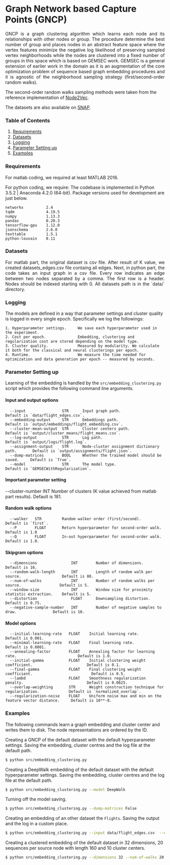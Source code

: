 Graph Network based Capture Points (GNCP)
============================================
<p align="justify">
GNCP is a graph clustering algorithm which learns each node and its relationships with other nodes or group. The procedure determine the best number of group and places nodes in an abstract feature space where the vertex features minimize the negative log likelihood of preserving sampled vertex neighborhoods while the nodes are clustered into a fixed number of groups in this space which is based on GEMSEC work. GEMSEC is a general extension of earlier work in the domain as it is an augmentation of the core optimization problem of sequence based graph embedding procedures and it is agnostic of the neighborhood sampling strategy (first/second-order random walks).

The second-order random walks sampling methods were taken from the reference implementation of [Node2Vec](https://github.com/aditya-grover/node2vec).
</p>


The datasets are also available on [SNAP](http://snap.stanford.edu/).

### Table of Contents

1. [Requirements](#requirements)
2. [Datasets](#datasets)  
3. [Logging](#logging)  
4. [Parameter Setting up](#parameter) 
5. [Examples](#examples)


### Requirements
For matlab coding, we required at least MATLAB 2016. 

For python coding, we require:
The codebase is implemented in Python 3.5.2 | Anaconda 4.2.0 (64-bit). Package versions used for development are just below.
```
networkx          2.4
tqdm              4.19.5
numpy             1.13.3
pandas            0.20.3
tensorflow-gpu    1.12.0
jsonschema        2.6.0
texttable         1.5.1
python-louvain    0.11
```

### Datasets
<p align="justify">
For matlab part, the original dataset is csv file. After result of K value, we created datasets_edges.csv file containg all edges. 
Next, in python part, the code takes an input graph in a csv file. Every row indicates an edge between two nodes separated by a comma. The first row is a header. Nodes should be indexed starting with 0. All datasets path is in the  `data/` directory.</p>

### Logging

The models are defined in a way that parameter settings and cluster quality is logged in every single epoch. Specifically we log the followings:

```
1. Hyperparameter settings.     We save each hyperparameter used in the experiment.
2. Cost per epoch.              Embedding, clustering and regularization cost are stored depending on the model type.
3. Cluster quality.             Measured by modularity. We calculate it both for the classical and neural clusterings per epoch.
4. Runtime.                     We measure the time needed for optimization and data generation per epoch -- measured by seconds.
```

### Parameter Setting up

Learning of the embedding is handled by the `src/embedding_clustering.py` script which provides the following command line arguments.

#### Input and output options

```
  --input                STR      Input graph path.                              Default is `data/flight_edges.csv`.
  --embedding-output     STR      Embeddings path.                               Default is `output/embeddings/flight_embedding.csv`.
  --cluster-mean-output  STR      Cluster centers path.                          Default is `output/cluster_means/flight_means.csv`.
  --log-output           STR      Log path.                                      Default is `output/logs/flight.log`.
  --assignment-output    STR      Node-cluster assignment dictionary path.       Default is `output/assignments/flight.json`.
  --dump-matrices        BOOL     Whether the trained model should be saved.     Default is `True`.
  --model                STR      The model type.                                Default is `GEMSECWithRegularization`.
```

#### Important parameter setting
--cluster-number          INT      Number of clusters (K value achieved from matlab part results).                                           Default is 181.

#### Random walk options

```
  --walker   STR         Random walker order (first/second).              Default is `first`.
  --P        FLOAT       Return hyperparameter for second-order walk.     Default is 1.0
  --Q        FLOAT       In-out hyperparameter for second-order walk.     Default is 1.0.
```

#### Skipgram options

```
  --dimensions               INT        Number of dimensions.                              Default is 16.
  --random-walk-length       INT        Length of random walk per source.                  Default is 80.
  --num-of-walks             INT        Number of random walks per source.                 Default is 5.
  --window-size              INT        Window size for proximity statistic extraction.    Default is 5.
  --distortion               FLOAT      Downsampling distortion.                           Default is 0.75.
  --negative-sample-number   INT        Number of negative samples to draw.                Default is 10.
```

#### Model options

```
  --initial-learning-rate   FLOAT    Initial learning rate.                                        Default is 0.001.
  --minimal-learning-rate   FLOAT    Final learning rate.                                          Default is 0.0001.
  --annealing-factor        FLOAT    Annealing factor for learning rate.                           Default is 1.0.
  --initial-gamma           FLOAT    Initial clustering weight coefficient.                        Default is 0.1.
  --final-gamma             FLOAT    Final clustering weight coefficient.                          Default is 0.5.  
  --lambd                   FLOAT    Smoothness regularization penalty.                            Default is 0.0625.
  --overlap-weighting       STR      Weight construction technique for regularization.             Default is `normalized_overlap`.
  --regularization-noise    FLOAT    Uniform noise max and min on the feature vector distance.     Default is 10**-8.
```

### Examples

The following commands learn a graph embedding and cluster center and writes them to disk. The node representations are ordered by the ID.

Creating a GNCP of the default dataset with the default hyperparameter settings. Saving the embedding, cluster centres and the log file at the default path.

```sh
$ python src/embedding_clustering.py
```
Creating a DeepWalk embedding of the default dataset with the default hyperparameter settings. Saving the embedding, cluster centres and the log file at the default path.

```sh
$ python src/embedding_clustering.py --model DeepWalk
```

Turning off the model saving.

```sh
$ python src/embedding_clustering.py --dump-matrices False
```

Creating an embedding of an other dataset the `Flights`. Saving the output and the log in a custom place.

```sh
$ python src/embedding_clustering.py --input data/flight_edges.csv  --embedding-output output/embeddings/company_embedding.csv --log-output output/cluster_means/flight_means.csv --cluster-mean-output output/logs/flight.json
```

Creating a clustered embedding of the default dataset in 32 dimensions, 20 sequences per source node with length 160 and 10 cluster centers.

```sh
$ python src/embedding_clustering.py --dimensions 32 --num-of-walks 20 --random-walk-length 160 --cluster-number 181
```
